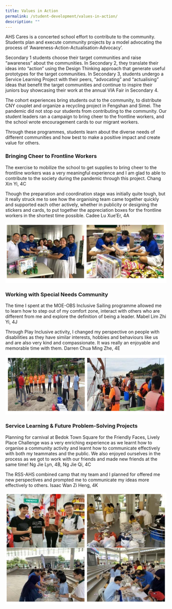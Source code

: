 ```yaml
---
title: Values in Action
permalink: /student-development/values-in-action/
description: ""
---
```

AHS Cares is a concerted school effort to contribute to the community. Students plan and execute community projects by a model advocating the process of ‘Awareness-Action-Actualisation-Advocacy’.

Secondary 1 students choose their target communities and raise “awareness” about the communities. In Secondary 2, they translate their ideas into “action” using the Design Thinking approach that generate useful prototypes for the target communities. In Secondary 3, students undergo a Service Learning Project with their peers, “advocating” and “actualising” ideas that benefit the target communities and continue to inspire their juniors buy showcasing their work at the annual VIA Fair in Secondary 4.

The cohort experiences bring students out to the community, to distribute CNY couplet and organize a recycling project in Fengshan and Simei. The pandemic did not stop our students from contributing to the community. Our student leaders ran a campaign to bring cheer to the frontline workers, and the school wrote encouragement cards to our migrant workers.

Through these programmes, students learn about the diverse needs of different communities and how best to make a positive impact and create value for others.


### Bringing Cheer to Frontline Workers
The exercise to mobilize the school to get supplies to bring cheer to the frontline workers was a very meaningful experience and I am glad to able to contribute to the society during the pandemic through this project. Chang Xin Yi, 4C

Though the preparation and coordination stage was initially quite tough, but it really struck me to see how the organising team came together quickly and supported each other actively, whether in publicity or designing the stickers and cards, to put together the appreciation boxes for the frontline workers in the shortest time possible. Cadee Lu Xue’Er, 4A

![via1](/images/via1.png)

### Working with Special Needs Community
The time I spent at the MOE-OBS Inclusive Sailing programme allowed me to learn how to step out of my comfort zone, interact with others who are different from me and explore the definition of being a leader. Mabel Lim Zhi Yi, 4J

Through Play Inclusive activity, I changed my perspective on people with disabilities as they have similar interests, hobbies and behaviours like us and are also very kind and compassionate. It was really an enjoyable and memorable time with them. Darren Chua Ming Zhe, 4E

![via2](/images/via2.png)

### Service Learning & Future Problem-Solving Projects
Planning for carnival at Bedok Town Square for the Friendly Faces, Lively Place Challenge was a very enriching experience as we learnt how to organise a community activity and learnt how to communicate effectively with both my teammates and the public. We also enjoyed ourselves in the process as we got to work with our friends and made new friends at the same time! Ng Jie Lyn, 4B, Ng Jie Qi, 4C

The RSS-AHS combined camp that my team and I planned for offered me new perspectives and prompted me to communicate my ideas more effectively to others. Isaac Wan Zi Heng, 4K

![via3](/images/via3.png)
